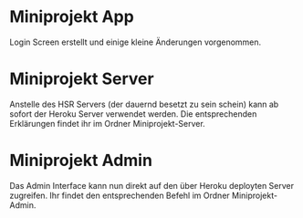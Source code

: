 # Miniprojekt App
Login Screen erstellt und einige kleine Änderungen vorgenommen.

# Miniprojekt Server
Anstelle des HSR Servers (der dauernd besetzt zu sein schein) kann ab sofort der Heroku Server verwendet werden. Die entsprechenden Erklärungen findet ihr im Ordner Miniprojekt-Server.

# Miniprojekt Admin
Das Admin Interface kann nun direkt auf den über Heroku deployten Server zugreifen. Ihr findet den entsprechenden Befehl im Ordner Miniprojekt-Admin.
